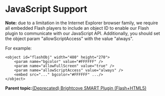 # JavaScript Support

**Note:** due to a limitation in the Internet Explorer browser family, we require all embedded Flash players to include an object ID to enable our Flash plugin to communicate with our JavaScript API. Additionally, you should set the object param "allowScriptAccess" with the value "always".

For example:

```
<object id="flashObj" width="480" height="270">
    <param name="bgcolor" value="#FFFFFF" />
    <param name="allowFullScreen" value="true" />
    <param name="allowScriptAccess" value="always" />
    <embed src="..." bgcolor="#FFFFFF" .../>
</object>
```

**Parent topic:**[\(Deprecated\) Brightcove SMART Plugin \(Flash+HTML5\)](../../../oadtech/ad_serving/dg/plugin_bc_smart_flash_html5_deprecated.md)

